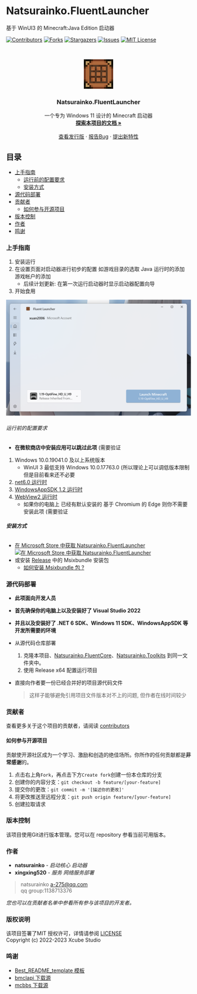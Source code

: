 # Natsurainko.FluentLauncher

基于 WinUI3 的 Minecraft:Java Edition 启动器

<!-- PROJECT SHIELDS -->

[![Contributors][contributors-shield]][contributors-url]
[![Forks][forks-shield]][forks-url]
[![Stargazers][stars-shield]][stars-url]
[![Issues][issues-shield]][issues-url]
[![MIT License][license-shield]][license-url]

<!-- PROJECT LOGO -->
<br />

<p align="center">
  <a href="https://github.com/Xcube-Studio/Natsurainko.FluentLauncher/">
    <img src="Natsurainko.FluentLauncher/Assets/AppIcon.png" alt="Logo" width="80" height="80">
  </a>

  <h3 align="center">Natsurainko.FluentLauncher</h3>
  <p align="center">
    一个专为 Windows 11 设计的 Minecraft 启动器
    <br />
    <a href="https://github.com/Xcube-Studio/Natsurainko.FluentLauncher"><strong>探索本项目的文档 »</strong></a>
    <br />
    <br />
    <a href="https://github.com/Xcube-Studio/Natsurainko.FluentLauncher/releases">查看发行版</a>
    ·
    <a href="https://github.com/Xcube-Studio/Natsurainko.FluentLauncher/issues">报告Bug</a>
    ·
    <a href="https://github.com/Xcube-Studio/Natsurainko.FluentLauncher/issues">提出新特性</a>
  </p>

</p>


## 目录

- [上手指南](#上手指南)
  - [运行前的配置要求](#运行前的配置要求)
  - [安装方式](#安装方式)
- [源代码部署](#源代码部署)
- [贡献者](#贡献者)
  - [如何参与开源项目](#如何参与开源项目)
- [版本控制](#版本控制)
- [作者](#作者)
- [鸣谢](#鸣谢)

### 上手指南
  
1. 安装运行
2. 在设置页面对启动器进行初步的配置 如游戏目录的选取 Java 运行时的添加 游戏帐户的添加
    + 后续计划更新: 在第一次运行启动器时显示启动器配置向导
3. 开始食用

<a href="https://github.com/Xcube-Studio/Natsurainko.FluentLauncher/">
  <img src="Images/Main.png" alt="main">
</a>

###### 运行前的配置要求
+ **在微软商店中安装应用可以跳过此项** (需要验证

1. Windows 10.0.19041.0 及以上系统版本
    + WinUI 3 最低支持 Windows 10.0.17763.0 (所以理论上可以调低版本限制 但是目前看来还不必要
2. [net6.0 运行时](https://dotnet.microsoft.com/zh-cn/download/dotnet/6.0)
3. [WindowsAppSDK 1.2 运行时](https://learn.microsoft.com/zh-cn/windows/apps/windows-app-sdk/downloads)
4. [WebView2 运行时](https://developer.microsoft.com/zh-cn/microsoft-edge/webview2/consumer/)
    + 如果你的电脑上 已经有默认安装的 基于 Chromium 的 Edge 则你不需要安装此项 (需要验证

###### **安装方式**

+ [在 Microsoft Store 中获取 Natsurainko.FluentLauncher](https://apps.microsoft.com/store/detail/natsuriankofluentlauncher/9p4nqqxq942p?hl=zh-cn&gl=cn)  
 [![在 Microsoft Store 中获取 Natsurainko.FluentLauncher](https://user-images.githubusercontent.com/76810494/189479518-fc0f18a9-b0a4-4a63-8e7b-27a4284d93af.png)](https://apps.microsoft.com/store/detail/natsuriankofluentlauncher/9p4nqqxq942p?hl=zh-cn&gl=cn)
+ 或安装 [Release](https://github.com/Xcube-Studio/Natsurainko.FluentLauncher/releases) 中的 Msixbundle 安装包
    + [如何安装 Msixbundle 包 ?](https://github.com/Xcube-Studio/Natsurainko.FluentLauncher/wiki/%E5%A6%82%E4%BD%95%E5%AE%89%E8%A3%85-Msixbundle-%E5%8C%85)

### 源代码部署
+ **此项面向开发人员**
+ **首先确保你的电脑上以及安装好了 Visual Studio 2022**
+ **并且以及安装好了 .NET 6 SDK、Windows 11 SDK、WindowsAppSDK 等开发所需要的环境**

+ 从源代码仓库部署
  1. 克隆本项目、[Natsurainko.FluentCore](https://github.com/Xcube-Studio/Natsurainko.FluentCore)、[Natsurainko.Toolkits](https://github.com/natsurainko/Natsurainko.Toolkits) 到同一文件夹中。 
  2. 使用 Release x64 配置运行项目 

+ 直接向作者要一份已经合并好的项目源代码文件
  > 这样子能够避免引用项目文件版本对不上的问题, 但作者在线时间较少

### 贡献者

查看更多关于这个项目的贡献者，请阅读 [contributors](https://github.com/Xcube-Studio/Natsurainko.FluentLauncher/graphs/contributors) 

#### 如何参与开源项目

贡献使开源社区成为一个学习、激励和创造的绝佳场所。你所作的任何贡献都是**非常感谢**的。

1. 点击右上角`Fork`，再点击下方`Create fork`创建一份本仓库的分支
2. 创建你的内容分支：`git checkout -b feature/[your-feature]`
3. 提交你的更改：`git commit -m '[描述你的更改]'`
4. 将更改推送至远程分支：`git push origin feature/[your-feature]`
5. 创建拉取请求

### 版本控制

该项目使用Git进行版本管理。您可以在 repository 参看当前可用版本。

### 作者

* **natsurainko** - *启动核心 启动器*
* **xingxing520** - *服务 网络服务部署*

> natsurainko a-275@qq.com  
> qq group:1138713376

*您也可以在贡献者名单中参看所有参与该项目的开发者。*

### 版权说明

该项目签署了MIT 授权许可，详情请参阅 [LICENSE](LICENSE)  
Copyright (c) 2022-2023 Xcube Studio

### 鸣谢

- [Best_README_template 模板](https://github.com/shaojintian/Best_README_template)
- [bmclapi 下载源](https://bmclapidoc.bangbang93.com/)
- [mcbbs 下载源](https://download.mcbbs.net)

<!-- links -->
[your-project-path]:Xcube-Studio/Natsurainko.FluentLauncher
[contributors-shield]: https://img.shields.io/github/contributors/Xcube-Studio/Natsurainko.FluentLauncher.svg?style=flat-square
[contributors-url]: https://github.com/Xcube-Studio/Natsurainko.FluentLauncher/graphs/contributors
[forks-shield]: https://img.shields.io/github/forks/Xcube-Studio/Natsurainko.FluentLauncher.svg?style=flat-square
[forks-url]: https://github.com/Xcube-Studio/Natsurainko.FluentLauncher/network/members
[stars-shield]: https://img.shields.io/github/stars/Xcube-Studio/Natsurainko.FluentLauncher.svg?style=flat-square
[stars-url]: https://github.com/Xcube-Studio/Natsurainko.FluentLauncher/stargazers
[issues-shield]: https://img.shields.io/github/issues/Xcube-Studio/Natsurainko.FluentLauncher.svg?style=flat-square
[issues-url]: https://img.shields.io/github/issues/Xcube-Studio/Natsurainko.FluentLauncher.svg
[license-shield]: https://img.shields.io/github/license/Xcube-Studio/Natsurainko.FluentLauncher.svg?style=flat-square
[license-url]: https://github.com/Xcube-Studio/Natsurainko.FluentLauncher/blob/master/LICENSE.txt
